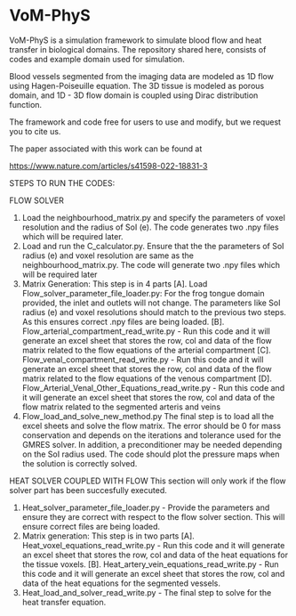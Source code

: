 # VoM-PhyS
VoM-PhyS is a simulation framework to simulate blood flow and heat transfer in biological domains. The repository shared here, consists of codes and example domain used for simulation.

Blood vessels segmented from the imaging data are modeled as 1D flow using Hagen-Poiseuille equation. The 3D tissue is modeled as porous domain, and 1D - 3D flow domain is coupled using Dirac distribution function.

The framework and code free for users to use and modify, but we request you to cite us. 

The paper associated with this work can be found at

https://www.nature.com/articles/s41598-022-18831-3


STEPS TO RUN THE CODES:

FLOW SOLVER 

1. Load the neighbourhood_matrix.py and specify the parameters of voxel resolution and the radius of SoI (e). The code generates two .npy files which will be required later.
2. Load and run the C_calculator.py. Ensure that the the parameters of SoI radius (e) and voxel resolution are same as the neighbourhood_matrix.py. The code will generate two .npy files which will be required later
3. Matrix Generation: This step is in 4 parts
[A]. Load Flow_solver_parameter_file_loader.py: For the frog tongue domain provided, the inlet and outlets will not change. The parameters like SoI radius (e) and voxel resolutions should match to the previous two steps. As this ensures correct .npy files are being loaded.
[B]. Flow_arterial_compartment_read_write.py - Run this code and it will generate an excel sheet that stores the row, col and data of the flow matrix related to the flow equations of the arterial compartment
[C]. Flow_venal_compartment_read_write.py - Run this code and it will generate an excel sheet that stores the row, col and data of the flow matrix related to the flow equations of the venous compartment
[D]. Flow_Arterial_Venal_Other_Equations_read_write.py - Run this code and it will generate an excel sheet that stores the row, col and data of the flow matrix related to the segmented arteris and veins
4. Flow_load_and_solve_new_method.py The final step is to load all the excel sheets and solve the flow matrix. The error should be 0 for mass conservation and depends on the iterations and tolerance used for the GMRES solver. In addition, a preconditioner may be needed depending on the SoI radius used. The code should plot the pressure maps when the solution is correctly solved.



HEAT SOLVER COUPLED WITH FLOW
This section will only work if the flow solver part has been succesfully executed.

1. Heat_solver_parameter_file_loader.py - Provide the parameters and ensure they are correct with respect to the flow solver section. This will ensure correct files are being loaded.
2. Matrix generation: This step is in two parts
   [A]. Heat_voxel_equations_read_write.py - Run this code and it will generate an excel sheet that stores the row, col and data of the heat equations for the tissue voxels.
   [B]. Heat_artery_vein_equations_read_write.py - Run this code and it will generate an excel sheet that stores the row, col and data of the heat equations for the segmented vessels.
3. Heat_load_and_solver_read_write.py - The final step to solve for the heat transfer equation.
